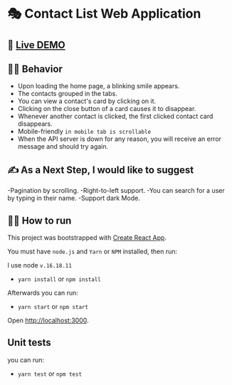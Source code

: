 <!-- @format -->

# :performing_arts: Contact List Web Application

## :rocket: [Live DEMO](https://silver-pie-abe8f1.netlify.app)

## 🕵️‍♀️ Behavior

- Upon loading the home page, a blinking smile appears.
- The contacts grouped in the tabs.
- You can view a contact's card by clicking on it.
- Clicking on the close button of a card causes it to disappear.
- Whenever another contact is clicked, the first clicked contact card disappears.
- Mobile-friendly `in mobile tab is scrollable`
- When the API server is down for any reason, you will receive an error message and should try again.

## :writing_hand: As a Next Step, I would like to suggest

-Pagination by scrolling.
-Right-to-left support.
-You can search for a user by typing in their name.
-Support dark Mode.

## :man_technologist: How to run

This project was bootstrapped with [Create React App](https://silver-pie-abe8f1.netlify.app/).

You must have `node.js` and `Yarn` or `NPM` installed, then run:

I use node `v.16.18.11`

- `yarn install` or `npm install`

Afterwards you can run:

- `yarn start` or `npm start`

Open [http://localhost:3000](http://localhost:3000).

## Unit tests

you can run:

- `yarn test` or `npm test`
